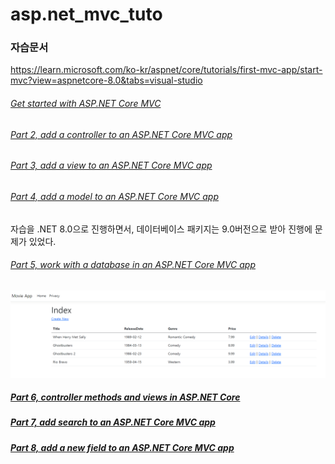 # asp.net_mvc_tuto



### 자습문서

https://learn.microsoft.com/ko-kr/aspnet/core/tutorials/first-mvc-app/start-mvc?view=aspnetcore-8.0&tabs=visual-studio



###### [Get started with ASP.NET Core MVC](https://learn.microsoft.com/en-us/aspnet/core/tutorials/first-mvc-app/start-mvc?view=aspnetcore-8.0&tabs=visual-studio)



###### [Part 2, add a controller to an ASP.NET Core MVC app](https://learn.microsoft.com/en-us/aspnet/core/tutorials/first-mvc-app/adding-controller?view=aspnetcore-8.0&tabs=visual-studio)



###### [Part 3, add a view to an ASP.NET Core MVC app](https://learn.microsoft.com/en-us/aspnet/core/tutorials/first-mvc-app/adding-view?view=aspnetcore-8.0&tabs=visual-studio)



###### [Part 4, add a model to an ASP.NET Core MVC app](https://learn.microsoft.com/en-us/aspnet/core/tutorials/first-mvc-app/adding-model?view=aspnetcore-8.0&tabs=visual-studio)

자습을 .NET 8.0으로 진행하면서, 데이터베이스 패키지는 9.0버전으로 받아 진행에 문제가 있었다.



###### [Part 5, work with a database in an ASP.NET Core MVC app](https://learn.microsoft.com/en-us/aspnet/core/tutorials/first-mvc-app/working-with-sql?view=aspnetcore-8.0&tabs=visual-studio)

![image-20240912180544371](assets/image-20240912180544371.png)

##### [Part 6, controller methods and views in ASP.NET Core](https://learn.microsoft.com/en-us/aspnet/core/tutorials/first-mvc-app/controller-methods-views?view=aspnetcore-8.0)



##### [Part 7, add search to an ASP.NET Core MVC app](https://learn.microsoft.com/en-us/aspnet/core/tutorials/first-mvc-app/search?view=aspnetcore-8.0)



##### [Part 8, add a new field to an ASP.NET Core MVC app](https://learn.microsoft.com/en-us/aspnet/core/tutorials/first-mvc-app/new-field?view=aspnetcore-8.0&tabs=visual-studio)

